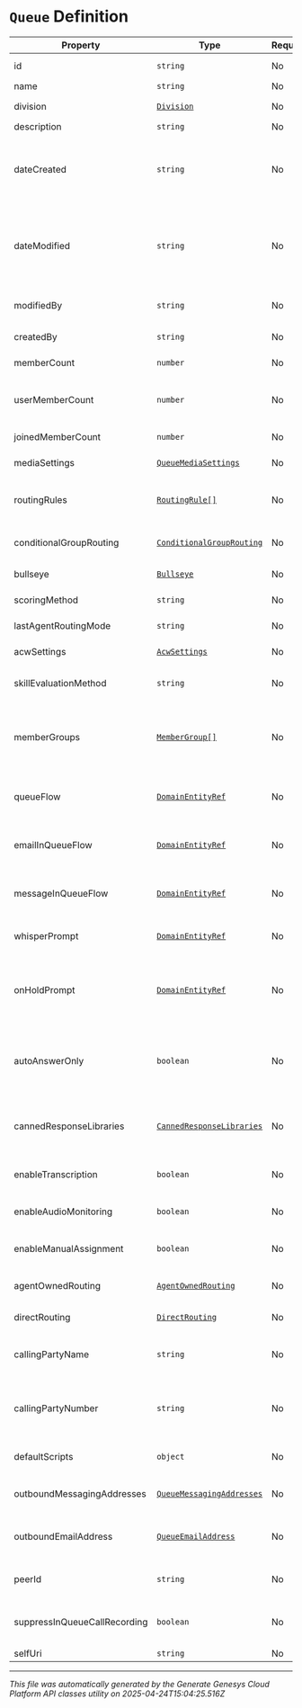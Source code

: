 # `Queue` Definition

| Property | Type | Required | Description |
|----------|------|----------|-------------|
| id | `string` | No | The globally unique identifier for the object. |
| name | `string` | No |  |
| division | [`Division`](division-definition.md) | No | The division to which this entity belongs. |
| description | `string` | No | The queue description. |
| dateCreated | `string` | No | The date the queue was created. Date time is represented as an ISO-8601 string. For example: yyyy-MM-ddTHH:mm:ss[.mmm]Z |
| dateModified | `string` | No | The date of the last modification to the queue. Date time is represented as an ISO-8601 string. For example: yyyy-MM-ddTHH:mm:ss[.mmm]Z |
| modifiedBy | `string` | No | The ID of the user that last modified the queue. |
| createdBy | `string` | No | The ID of the user that created the queue. |
| memberCount | `number` | No | The total number of members in the queue. |
| userMemberCount | `number` | No | The number of user members (i.e., non-group members) in the queue. |
| joinedMemberCount | `number` | No | The number of joined members in the queue. |
| mediaSettings | [`QueueMediaSettings`](queuemediasettings-definition.md) | No | The media settings for the queue. |
| routingRules | [`RoutingRule[]`](routingrule-definition.md) | No | The routing rules for the queue, used for Preferred Agent Routing. |
| conditionalGroupRouting | [`ConditionalGroupRouting`](conditionalgrouprouting-definition.md) | No | The Conditional Group Routing settings for the queue. |
| bullseye | [`Bullseye`](bullseye-definition.md) | No | The bullseye settings for the queue. |
| scoringMethod | `string` | No | The Scoring Method for the queue. |
| lastAgentRoutingMode | `string` | No | The Last Agent Routing Mode for the queue. |
| acwSettings | [`AcwSettings`](acwsettings-definition.md) | No | The ACW settings for the queue. |
| skillEvaluationMethod | `string` | No | The skill evaluation method to use when routing conversations. |
| memberGroups | [`MemberGroup[]`](membergroup-definition.md) | No | The groups of agents associated with the queue, if any.  Queue membership will update to match group membership changes. |
| queueFlow | [`DomainEntityRef`](domainentityref-definition.md) | No | The in-queue flow to use for call conversations waiting in queue. |
| emailInQueueFlow | [`DomainEntityRef`](domainentityref-definition.md) | No | The in-queue flow to use for email conversations waiting in queue. |
| messageInQueueFlow | [`DomainEntityRef`](domainentityref-definition.md) | No | The in-queue flow to use for message conversations waiting in queue. |
| whisperPrompt | [`DomainEntityRef`](domainentityref-definition.md) | No | The prompt used for whisper on the queue, if configured. |
| onHoldPrompt | [`DomainEntityRef`](domainentityref-definition.md) | No | The audio to be played when calls on this queue are on hold. If not configured, the default on-hold music will play. |
| autoAnswerOnly | `boolean` | No | Specifies whether the configured whisper should play for all ACD calls, or only for those which are auto-answered. |
| cannedResponseLibraries | [`CannedResponseLibraries`](cannedresponselibraries-definition.md) | No | Canned response library IDs and mode with which they are associated with the queue |
| enableTranscription | `boolean` | No | Indicates whether voice transcription is enabled for this queue. |
| enableAudioMonitoring | `boolean` | No | Indicates whether audio monitoring is enabled for this queue. |
| enableManualAssignment | `boolean` | No | Indicates whether manual assignment is enabled for this queue. |
| agentOwnedRouting | [`AgentOwnedRouting`](agentownedrouting-definition.md) | No | The Agent Owned Routing settings for the queue |
| directRouting | [`DirectRouting`](directrouting-definition.md) | No | The Direct Routing settings for the queue |
| callingPartyName | `string` | No | The name to use for caller identification for outbound calls from this queue. |
| callingPartyNumber | `string` | No | The phone number to use for caller identification for outbound calls from this queue. |
| defaultScripts | `object` | No | The default script Ids for the communication types. |
| outboundMessagingAddresses | [`QueueMessagingAddresses`](queuemessagingaddresses-definition.md) | No | The messaging addresses for the queue. |
| outboundEmailAddress | [`QueueEmailAddress`](queueemailaddress-definition.md) | No | The default email address to use for outbound email from this queue. |
| peerId | `string` | No | The ID of an associated external queue. |
| suppressInQueueCallRecording | `boolean` | No | Indicates whether recording in-queue calls is suppressed for this queue. |
| selfUri | `string` | No | The URI for this object |

---

*This file was automatically generated by the Generate Genesys Cloud Platform API classes utility on 2025-04-24T15:04:25.516Z*